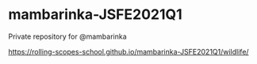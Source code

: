 # mambarinka-JSFE2021Q1
Private repository for @mambarinka

https://rolling-scopes-school.github.io/mambarinka-JSFE2021Q1/wildlife/
